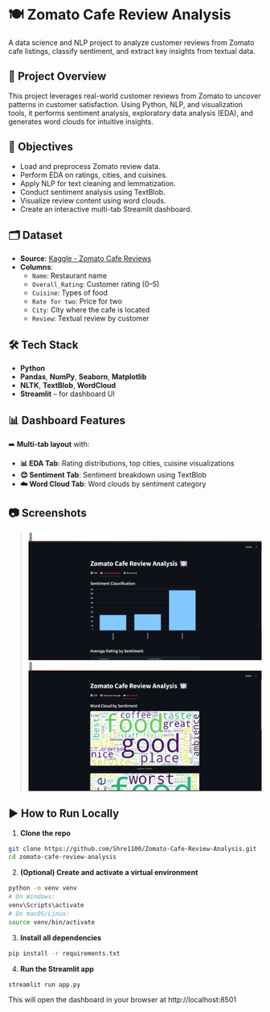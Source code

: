 # 🍽️ Zomato Cafe Review Analysis

A data science and NLP project to analyze customer reviews from Zomato cafe listings, classify sentiment, and extract key insights from textual data.


## 🚀 Project Overview

This project leverages real-world customer reviews from Zomato to uncover patterns in customer satisfaction. Using Python, NLP, and visualization tools, it performs sentiment analysis, exploratory data analysis (EDA), and generates word clouds for intuitive insights.


## 🧠 Objectives

- Load and preprocess Zomato review data.
- Perform EDA on ratings, cities, and cuisines.
- Apply NLP for text cleaning and lemmatization.
- Conduct sentiment analysis using TextBlob.
- Visualize review content using word clouds.
- Create an interactive multi-tab Streamlit dashboard.


## 🗂️ Dataset

- **Source**: [Kaggle - Zomato Cafe Reviews](https://www.kaggle.com/datasets/juhibhojani/zomato-cafe-reviews)
- **Columns**:
  - `Name`: Restaurant name
  - `Overall_Rating`: Customer rating (0–5)
  - `Cuisine`: Types of food
  - `Rate for two`: Price for two
  - `City`: City where the cafe is located
  - `Review`: Textual review by customer


## 🛠️ Tech Stack

- **Python**
- **Pandas**, **NumPy**, **Seaborn**, **Matplotlib**
- **NLTK**, **TextBlob**, **WordCloud**
- **Streamlit** – for dashboard UI


## 📊 Dashboard Features

➡️ **Multi-tab layout** with:
- **📊 EDA Tab**: Rating distributions, top cities, cuisine visualizations  
- **😊 Sentiment Tab**: Sentiment breakdown using TextBlob  
- **☁️ Word Cloud Tab**: Word clouds by sentiment category  


## 📷 Screenshots

> 📌 ![Dashboard Screenshot](./images/screenshot1.png)
> 📌 ![Dashboard Screenshot](./images/screenshot2.png)

## ▶️ How to Run Locally

1. **Clone the repo**  
```bash
git clone https://github.com/Shre1100/Zomato-Cafe-Review-Analysis.git
cd zomato-cafe-review-analysis
```
2. **(Optional) Create and activate a virtual environment**
```bash
python -m venv venv
# On Windows:
venv\Scripts\activate
# On macOS/Linux:
source venv/bin/activate
```
3. **Install all dependencies**
```bash
pip install -r requirements.txt
```
4. **Run the Streamlit app**
```bash
streamlit run app.py
```

This will open the dashboard in your browser at http://localhost:8501